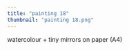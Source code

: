 ```yaml
---
title: "painting 18"
thumbnail: "painting 18.png"
---
```

watercolour + tiny mirrors on paper (A4) 